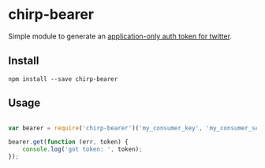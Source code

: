 # chirp-bearer

Simple module to generate an [application-only auth token for twitter](https://dev.twitter.com/docs/auth/application-only-auth).

## Install

```
npm install --save chirp-bearer
```

## Usage

```javascript

var bearer = require('chirp-bearer')('my_consumer_key', 'my_consumer_secret');

bearer.get(function (err, token) {
	console.log('got token: ', token);
});

```